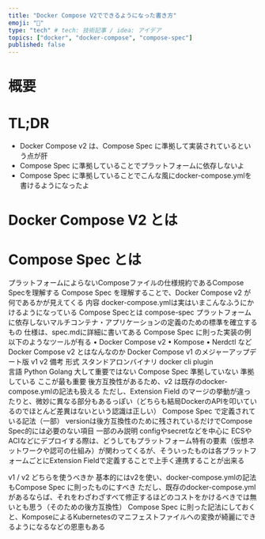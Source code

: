 ```yaml
---
title: "Docker Compose V2でできるようになった書き方"
emoji: "🐳"
type: "tech" # tech: 技術記事 / idea: アイデア
topics: ["docker", "docker-compose", "compose-spec"]
published: false
---
```


# 概要

# TL;DR

- Docker Compose v2 は、Compose Spec に準拠して実装されているという点が肝
- Compose Spec に準拠していることでプラットフォームに依存しないよ
- Compose Spec に準拠していることでこんな風にdocker-compose.ymlを書けるようになったよ

# Docker Compose V2 とは

# Compose Spec とは

プラットフォームによらないComposeファイルの仕様規約であるCompose Specを理解する
Compose Spec を理解することで、Docker Compose v2 が何であるかが見えてくる
内容
docker-compose.ymlは実はいまこんなふうにかけるようになっている
Compose Specとは
compose-spec
プラットフォームに依存しないマルチコンテナ・アプリケーションの定義のための標準を確立するもの
仕様は、spec.mdに詳細に書いてある
Compose Spec に則った実装の例
以下のようなツールが有る
•	Docker Compose v2
•	Kompose
•	Nerdctl
など
Docker Compose v2 とはなんなのか
Docker Compose v1 のメジャーアップデート版
	v1	v2	備考
形式	スタンドアロンバイナリ	docker cli plugin	
言語	Python	Golang	大して重要ではない
Compose Spec	準拠していない	準拠している	ここが最も重要
後方互換性があるため、v2 は既存のdocker-compose.ymlの記法も扱える
ただし、Extension Field のマージの挙動が違ったりと、微妙に異なる部分もあるっぽい（どちらも結局DockerのAPIを叩いているのでほとんど差異はないという認識は正しい）
Compose Spec で定義されている記法（一部）
versionは後方互換性のために残されているだけでCompose Spec的には必要のない項目
一部のみ説明
configやsecretなどを中心に
ECSやACIなどにデプロイする際は、どうしてもプラットフォーム特有の要素（仮想ネットワークや認可の仕組み）が関わってくるが、そういったものは各プラットフォームごとにExtension Fieldで定義することで上手く連携することが出来る

v1 / v2 どちらを使うべきか
基本的にはv2を使い、docker-compose.ymlの記法もCompose Spec に則ったものにすべき
ただし、既存のdocker-compose.ymlがあるならば、それをわざわざすべて修正するほどのコストをかけるべきでは無いとも思う（そのための後方互換性）
Compose Spec に則った記法にしておくと、KomposeによるKubernetesのマニフェストファイルへの変換が綺麗にできるようになるなどの恩恵もある
